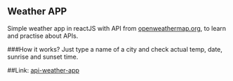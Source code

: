 ## Weather APP

Simple weather app in reactJS with API from [openweathermap.org](https://openweathermap.org/current),
to learn and practise about APIs. 

###How it works?
Just type a name of a city and check actual temp, date, sunrise and sunset time.

##Link: [api-weather-app](https://api-weather-app20.herokuapp.com/)